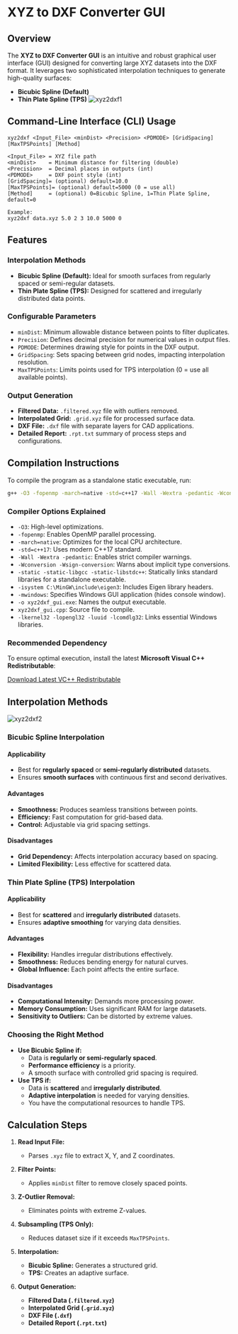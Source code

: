 # XYZ to DXF Converter GUI

## Overview
The **XYZ to DXF Converter GUI** is an intuitive and robust graphical user interface (GUI) designed for converting large XYZ datasets into the DXF format. It leverages two sophisticated interpolation techniques to generate high-quality surfaces:
- **Bicubic Spline (Default)**
- **Thin Plate Spline (TPS)**
![xyz2dxf1](https://github.com/user-attachments/assets/3c28421d-6f72-4480-a6bb-3e666f017f3a)
## Command-Line Interface (CLI) Usage
```
xyz2dxf <Input_File> <minDist> <Precision> <PDMODE> [GridSpacing] [MaxTPSPoints] [Method]

<Input_File> = XYZ file path
<minDist>    = Minimum distance for filtering (double)
<Precision>  = Decimal places in outputs (int)
<PDMODE>     = DXF point style (int)
[GridSpacing]= (optional) default=10.0
[MaxTPSPoints]= (optional) default=5000 (0 = use all)
[Method]     = (optional) 0=Bicubic Spline, 1=Thin Plate Spline, default=0

Example:
xyz2dxf data.xyz 5.0 2 3 10.0 5000 0
```

## Features

### **Interpolation Methods**
- **Bicubic Spline (Default):** Ideal for smooth surfaces from regularly spaced or semi-regular datasets.
- **Thin Plate Spline (TPS):** Designed for scattered and irregularly distributed data points.

### **Configurable Parameters**
- `minDist`: Minimum allowable distance between points to filter duplicates.
- `Precision`: Defines decimal precision for numerical values in output files.
- `PDMODE`: Determines drawing style for points in the DXF output.
- `GridSpacing`: Sets spacing between grid nodes, impacting interpolation resolution.
- `MaxTPSPoints`: Limits points used for TPS interpolation (0 = use all available points).

### **Output Generation**
- **Filtered Data:** `.filtered.xyz` file with outliers removed.
- **Interpolated Grid:** `.grid.xyz` file for processed surface data.
- **DXF File:** `.dxf` file with separate layers for CAD applications.
- **Detailed Report:** `.rpt.txt` summary of process steps and configurations.

## Compilation Instructions

To compile the program as a standalone static executable, run:

```sh
g++ -O3 -fopenmp -march=native -std=c++17 -Wall -Wextra -pedantic -Wconversion -Wsign-conversion -static -static-libgcc -static-libstdc++ -isystem C:\MinGW\include\eigen3 -mwindows -o xyz2dxf_gui.exe xyz2dxf_gui.cpp -lkernel32 -lopengl32 -luuid -lcomdlg32
```

### **Compiler Options Explained**
- `-O3`: High-level optimizations.
- `-fopenmp`: Enables OpenMP parallel processing.
- `-march=native`: Optimizes for the local CPU architecture.
- `-std=c++17`: Uses modern C++17 standard.
- `-Wall -Wextra -pedantic`: Enables strict compiler warnings.
- `-Wconversion -Wsign-conversion`: Warns about implicit type conversions.
- `-static -static-libgcc -static-libstdc++`: Statically links standard libraries for a standalone executable.
- `-isystem C:\MinGW\include\eigen3`: Includes Eigen library headers.
- `-mwindows`: Specifies Windows GUI application (hides console window).
- `-o xyz2dxf_gui.exe`: Names the output executable.
- `xyz2dxf_gui.cpp`: Source file to compile.
- `-lkernel32 -lopengl32 -luuid -lcomdlg32`: Links essential Windows libraries.

### **Recommended Dependency**
To ensure optimal execution, install the latest **Microsoft Visual C++ Redistributable**:

[Download Latest VC++ Redistributable](https://learn.microsoft.com/en-us/cpp/windows/latest-supported-vc-redist?view=msvc-170)

## Interpolation Methods
![xyz2dxf2](https://github.com/user-attachments/assets/c7d87076-981d-4d31-8bd3-372e4bfc1be2)
### **Bicubic Spline Interpolation**
#### **Applicability**
- Best for **regularly spaced** or **semi-regularly distributed** datasets.
- Ensures **smooth surfaces** with continuous first and second derivatives.

#### **Advantages**
- **Smoothness:** Produces seamless transitions between points.
- **Efficiency:** Fast computation for grid-based data.
- **Control:** Adjustable via grid spacing settings.

#### **Disadvantages**
- **Grid Dependency:** Affects interpolation accuracy based on spacing.
- **Limited Flexibility:** Less effective for scattered data.

### **Thin Plate Spline (TPS) Interpolation**
#### **Applicability**
- Best for **scattered** and **irregularly distributed** datasets.
- Ensures **adaptive smoothing** for varying data densities.

#### **Advantages**
- **Flexibility:** Handles irregular distributions effectively.
- **Smoothness:** Reduces bending energy for natural curves.
- **Global Influence:** Each point affects the entire surface.

#### **Disadvantages**
- **Computational Intensity:** Demands more processing power.
- **Memory Consumption:** Uses significant RAM for large datasets.
- **Sensitivity to Outliers:** Can be distorted by extreme values.

### **Choosing the Right Method**
- **Use Bicubic Spline if:**
  - Data is **regularly or semi-regularly spaced**.
  - **Performance efficiency** is a priority.
  - A smooth surface with controlled grid spacing is required.
- **Use TPS if:**
  - Data is **scattered** and **irregularly distributed**.
  - **Adaptive interpolation** is needed for varying densities.
  - You have the computational resources to handle TPS.

## Calculation Steps

1. **Read Input File:**
   - Parses `.xyz` file to extract X, Y, and Z coordinates.

2. **Filter Points:**
   - Applies `minDist` filter to remove closely spaced points.

3. **Z-Outlier Removal:**
   - Eliminates points with extreme Z-values.

4. **Subsampling (TPS Only):**
   - Reduces dataset size if it exceeds `MaxTPSPoints`.

5. **Interpolation:**
   - **Bicubic Spline:** Generates a structured grid.
   - **TPS:** Creates an adaptive surface.

6. **Output Generation:**
   - **Filtered Data (`.filtered.xyz`)**
   - **Interpolated Grid (`.grid.xyz`)**
   - **DXF File (`.dxf`)**
   - **Detailed Report (`.rpt.txt`)**
